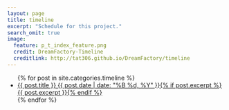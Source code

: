 ```yaml
---
layout: page
title: timeline
excerpt: "Schedule for this project."
search_omit: true
image:
  feature: p_t_index_feature.png
  credit: DreamFactory-Timeline
  creditlink: http://tat306.github.io/DreamFactory/timeline
---
```


<ul class="post-list">
{% for post in site.categories.timeline %} 
  <li><article><a href="{{ site.url }}{{ post.url }}">{{ post.title }} <span class="entry-date"><time datetime="{{ post.date | date_to_xmlschema }}">{{ post.date | date: "%B %d, %Y" }}</time></span>{% if post.excerpt %} <span class="excerpt">{{ post.excerpt }}</span>{% endif %}</a></article></li>
{% endfor %}
</ul>
